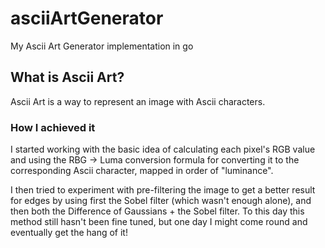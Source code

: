 # asciiArtGenerator
My Ascii Art Generator implementation in go

<h2>What is Ascii Art?</h2>
Ascii Art is a way to represent an image with Ascii characters.

<h3>How I achieved it</h3>
I started working with the basic idea of calculating each pixel's RGB value and using the RBG -> Luma conversion formula for converting it to the corresponding Ascii character, mapped in order of "luminance".

I then tried to experiment with pre-filtering the image to get a better result for edges by using first the Sobel filter (which wasn't enough alone), and then both the Difference of Gaussians + the Sobel filter. To this day this method still hasn't been fine tuned, but one day I might come round and eventually get the hang of it!
